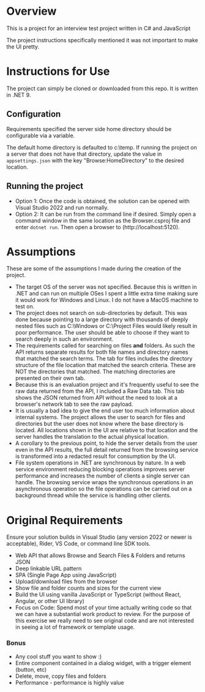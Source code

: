# Overview
This is a project for an interview test project written in C# and JavaScript

The project instructions specifically mentioned it was not important to make the UI pretty. 

# Instructions for Use
The project can simply be cloned or downloaded from this repo. It is written in .NET 9.

## Configuration
Requirements specified the server side home directory should be configurable via a variable. 

The default home directory is defaulted to c:\temp. If running the project on a server that does not have that directory, update the value in `appsettings.json` with the key "Browse:HomeDirectory" to the desired location. 

## Running the project
- Option 1: Once the code is obtained, the solution can be opened with Visual Studio 2022 and run normally.
- Option 2: It can be run from the command line if desired. Simply open a command window in the same location as the Browser.csproj file and enter `dotnet run`. Then open a browser to (http://localhost:5120).

# Assumptions
These are some of the assumptions I made during the creation of the project. 

- The target OS of the server was not specified. Because this is written in .NET and can run on multiple OSes I spent a little extra time making sure it would work for Windows and Linux. I do not have a MacOS machine to test on.
- The project does not search on sub-directories by default. This was done because pointing to a large directory with thousands of deeply nested files such as C:\Windows or C:\Project Files would likely result in poor performance. The user should be able to choose if they want to search deeply in such an environment.
- The requirements called for searching on files **and** folders. As such the API returns separate results for both file names and directory names that matched the search terms. The tab for files includes the directory structure of the file location that matched the search criteria. These are NOT the directories that matched. The matching directories are presented on their own tab. 
- Because this is an evaluation project and it's frequently useful to see the raw data returned from the API, I included a Raw Data tab. This tab shows the JSON returned from API without the need to look at a browser's network tab to see the raw payload.
- It is usually a bad idea to give the end user too much information about internal systems. The project allows the user to search for files and directories but the user does not know where the base directory is located. All locations shown in the UI are relative to that location and the server handles the translation to the actual physical location.
- A corollary to the previous point, to hide the server details from the user even in the API results, the full detail returned from the browsing service is transformed into a redacted result for consumption by the UI.
- File system operations in .NET are synchronous by nature. In a web service environment reducing blocking operations improves server performance and increases the number of clients a single server can handle. The browsing service wraps the synchronous operations in an asynchronous operation so the file operations can be carried out on a background thread while the service is handling other clients.

# Original Requirements

Ensure your solution builds in Visual Studio (any version 2022 or newer is acceptable), Rider, VS Code, or command line SDK tools.

- Web API that allows Browse and Search Files & Folders and returns JSON
- Deep linkable URL pattern
- SPA (Single Page App using JavaScript)
- Upload/download files from the browser
- Show file and folder counts and sizes for the current view
- Build the UI using vanilla JavaScript or TypeScript (without React, Angular, or other UI library)
- Focus on Code: Spend most of your time actually writing code so that we can have a substantial work product to review. For the purpose of this exercise we really need to see original code and are not interested in seeing a lot of framework or template usage.
  
### Bonus
- Any cool stuff you want to show :)
- Entire component contained in a dialog widget, with a trigger element (button, etc)
- Delete, move, copy files and folders
- Performance - performance is highly value
